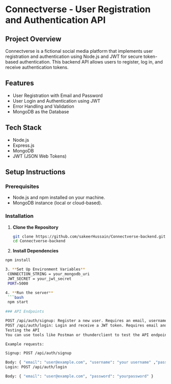 # Connectverse - User Registration and Authentication API

## Project Overview

Connectverse is a fictional social media platform that implements user registration and authentication using Node.js and JWT for secure token-based authentication. This backend API allows users to register, log in, and receive authentication tokens.

## Features

- User Registration with Email and Password
- User Login and Authentication using JWT
- Error Handling and Validation
- MongoDB as the Database

## Tech Stack

- Node.js
- Express.js
- MongoDB
- JWT (JSON Web Tokens)

## Setup Instructions

### Prerequisites

- Node.js and npm installed on your machine.
- MongoDB instance (local or cloud-based).

### Installation

1. **Clone the Repository**
   ```bash
   git clone https://github.com/sakeerHussain/Connectverse-backend.git
   cd Connectverse-backend
 2. **Install Dependencies**
   ```bash
   npm install

3. **Set Up Environment Variables**
    CONNECTION_STRING = your_mongodb_uri
    JWT_SECRET = your_jwt_secret
    PORT=5000

4. **Run the server**
    ```bash
    npm start
    
### API Endpoints

POST /api/auth/signup: Register a new user. Requires an email, username and password in the request body.
POST /api/auth/login: Login and receive a JWT token. Requires email and password in the request body.
Testing the API
You can use tools like Postman or thunderclient to test the API endpoints.

Example requests:

Signup: POST /api/auth/signup

Body: { "email": "user@example.com", "username": "your username" ,"password": "yourpassword" }
Login: POST /api/auth/login 

Body: { "email": "user@example.com", "password": "yourpassword" }